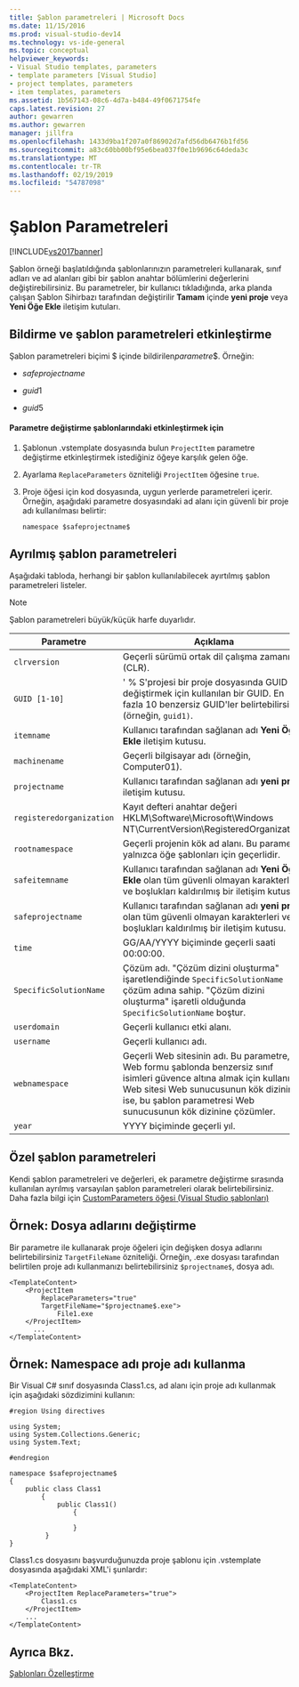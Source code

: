 ```yaml
---
title: Şablon parametreleri | Microsoft Docs
ms.date: 11/15/2016
ms.prod: visual-studio-dev14
ms.technology: vs-ide-general
ms.topic: conceptual
helpviewer_keywords:
- Visual Studio templates, parameters
- template parameters [Visual Studio]
- project templates, parameters
- item templates, parameters
ms.assetid: 1b567143-08c6-4d7a-b484-49f0671754fe
caps.latest.revision: 27
author: gewarren
ms.author: gewarren
manager: jillfra
ms.openlocfilehash: 1433d9ba1f207a0f86902d7afd56db6476b1fd56
ms.sourcegitcommit: a83c60bb00bf95e6bea037f0e1b9696c64deda3c
ms.translationtype: MT
ms.contentlocale: tr-TR
ms.lasthandoff: 02/19/2019
ms.locfileid: "54787098"
---
```

# <a name="template-parameters"></a>Şablon Parametreleri
[!INCLUDE[vs2017banner](../includes/vs2017banner.md)]

Şablon örneği başlatıldığında şablonlarınızın parametreleri kullanarak, sınıf adları ve ad alanları gibi bir şablon anahtar bölümlerini değerlerini değiştirebilirsiniz. Bu parametreler, bir kullanıcı tıkladığında, arka planda çalışan Şablon Sihirbazı tarafından değiştirilir **Tamam** içinde **yeni proje** veya **Yeni Öğe Ekle** iletişim kutuları.  
  
## <a name="declaring-and-enabling-template-parameters"></a>Bildirme ve şablon parametreleri etkinleştirme  
 Şablon parametreleri biçimi $ içinde bildirilen*parametre*$. Örneğin:  
  
-   $safeprojectname$  
  
-   $guid1$  
  
-   $guid5$  
  
#### <a name="to-enable-parameter-substitution-in-templates"></a>Parametre değiştirme şablonlarındaki etkinleştirmek için  
  
1.  Şablonun .vstemplate dosyasında bulun `ProjectItem` parametre değiştirme etkinleştirmek istediğiniz öğeye karşılık gelen öğe.  
  
2.  Ayarlama `ReplaceParameters` özniteliği `ProjectItem` öğesine `true`.  
  
3.  Proje öğesi için kod dosyasında, uygun yerlerde parametreleri içerir. Örneğin, aşağıdaki parametre dosyasındaki ad alanı için güvenli bir proje adı kullanılması belirtir:  
  
    ```  
    namespace $safeprojectname$  
    ```  
  
## <a name="reserved-template-parameters"></a>Ayrılmış şablon parametreleri  
 Aşağıdaki tabloda, herhangi bir şablon kullanılabilecek ayırtılmış şablon parametreleri listeler.  
  
> [!NOTE]
>  Şablon parametreleri büyük/küçük harfe duyarlıdır.  
  
|Parametre|Açıklama|  
|---------------|-----------------|  
|`clrversion`|Geçerli sürümü ortak dil çalışma zamanı (CLR).|  
|`GUID [1-10]`|' % S'projesi bir proje dosyasında GUID değiştirmek için kullanılan bir GUID. En fazla 10 benzersiz GUID'ler belirtebilirsiniz (örneğin, `guid1)`.|  
|`itemname`|Kullanıcı tarafından sağlanan adı **Yeni Öğe Ekle** iletişim kutusu.|  
|`machinename`|Geçerli bilgisayar adı (örneğin, Computer01).|  
|`projectname`|Kullanıcı tarafından sağlanan adı **yeni proje** iletişim kutusu.|  
|`registeredorganization`|Kayıt defteri anahtar değeri HKLM\Software\Microsoft\Windows NT\CurrentVersion\RegisteredOrganization.|  
|`rootnamespace`|Geçerli projenin kök ad alanı. Bu parametre, yalnızca öğe şablonları için geçerlidir.|  
|`safeitemname`|Kullanıcı tarafından sağlanan adı **Yeni Öğe Ekle** olan tüm güvenli olmayan karakterleri ve boşlukları kaldırılmış bir iletişim kutusu.|  
|`safeprojectname`|Kullanıcı tarafından sağlanan adı **yeni proje** olan tüm güvenli olmayan karakterleri ve boşlukları kaldırılmış bir iletişim kutusu.|  
|`time`|GG/AA/YYYY biçiminde geçerli saati 00:00:00.|  
|`SpecificSolutionName`|Çözüm adı. "Çözüm dizini oluşturma" işaretlendiğinde `SpecificSolutionName` çözüm adına sahip. "Çözüm dizini oluşturma" işaretli olduğunda `SpecificSolutionName` boştur.|  
|`userdomain`|Geçerli kullanıcı etki alanı.|  
|`username`|Geçerli kullanıcı adı.|  
|`webnamespace`|Geçerli Web sitesinin adı. Bu parametre, Web formu şablonda benzersiz sınıf isimleri güvence altına almak için kullanılır. Web sitesi Web sunucusunun kök dizininde ise, bu şablon parametresi Web sunucusunun kök dizinine çözümler.|  
|`year`|YYYY biçiminde geçerli yıl.|  
  
## <a name="custom-template-parameters"></a>Özel şablon parametreleri  
 Kendi şablon parametreleri ve değerleri, ek parametre değiştirme sırasında kullanılan ayrılmış varsayılan şablon parametreleri olarak belirtebilirsiniz. Daha fazla bilgi için [CustomParameters öğesi (Visual Studio şablonları)](../extensibility/customparameters-element-visual-studio-templates.md)  
  
## <a name="example-replacing-files-names"></a>Örnek: Dosya adlarını değiştirme  
 Bir parametre ile kullanarak proje öğeleri için değişken dosya adlarını belirtebilirsiniz `TargetFileName` özniteliği. Örneğin, .exe dosyası tarafından belirtilen proje adı kullanmanızı belirtebilirsiniz `$projectname$`, dosya adı.  
  
```  
<TemplateContent>  
    <ProjectItem  
        ReplaceParameters="true"  
        TargetFileName="$projectname$.exe">  
            File1.exe  
    </ProjectItem>  
      ...  
</TemplateContent>  
```  
  
## <a name="example-using-the-project-name-for-the-namespace-name"></a>Örnek: Namespace adı proje adı kullanma  
 Bir Visual C# sınıf dosyasında Class1.cs, ad alanı için proje adı kullanmak için aşağıdaki sözdizimini kullanın:  
  
```  
#region Using directives  
  
using System;  
using System.Collections.Generic;  
using System.Text;  
  
#endregion  
  
namespace $safeprojectname$  
{  
    public class Class1  
        {  
            public Class1()  
                {  
  
                }  
         }  
}  
```  
  
 Class1.cs dosyasını başvurduğunuzda proje şablonu için .vstemplate dosyasında aşağıdaki XML'i şunlardır:  
  
```  
<TemplateContent>  
    <ProjectItem ReplaceParameters="true">  
        Class1.cs  
    </ProjectItem>  
    ...  
</TemplateContent>  
```  
  
## <a name="see-also"></a>Ayrıca Bkz.  
 [Şablonları Özelleştirme](../ide/customizing-project-and-item-templates.md)
